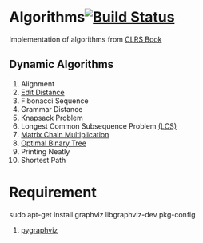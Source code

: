 Algorithms[![Build Status](https://travis-ci.org/theofilis/Algorithms.png)](https://travis-ci.org/theofilis/Algorithms)
==========

Implementation of algorithms from [CLRS Book](http://www.amazon.com/Introduction-Algorithms-Thomas-H-Cormen/dp/0262033844)

## Dynamic Algorithms
1.  Alignment
2.  [Edit Distance](http://en.wikipedia.org/wiki/Levenshtein_distance)
3.  Fibonacci Sequence 
4.  Grammar Distance 
5.  Knapsack Problem
6.  Longest Common Subsequence Problem [\(LCS\)](http://en.wikipedia.org/wiki/Longest_common_subsequence_problem) 
7.  [Matrix Chain Multiplication](http://en.wikipedia.org/wiki/Matrix_chain_multiplication)
8.  [Optimal Binary Tree](http://www.cs.washington.edu/education/courses/cse326/00wi/handouts/lecture23/sld017.htm)
9.  Printing Neatly
10. Shortest Path

# Requirement

sudo apt-get install graphviz libgraphviz-dev pkg-config


1. [pygraphviz](http://pygraphviz.github.io/)
